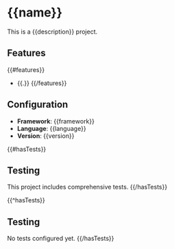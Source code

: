 # {{name}}

This is a {{description}} project.

## Features

{{#features}}

- {{.}}
  {{/features}}

## Configuration

- **Framework**: {{framework}}
- **Language**: {{language}}
- **Version**: {{version}}

{{#hasTests}}

## Testing

This project includes comprehensive tests.
{{/hasTests}}

{{^hasTests}}

## Testing

No tests configured yet.
{{/hasTests}}
